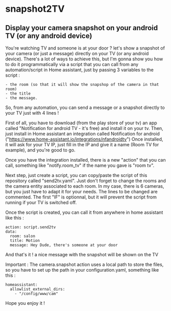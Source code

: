 # snapshot2TV
## Display your camera snapshot on your android TV (or any android device)

You're watching TV and someone is at your door ? let's show a snapshot  of your camera (or just a message) directly on your TV (or any android device).
There's a lot of ways to achieve this, but I'm gonna show you how to do it programmatically via a script that you can call from any automation/script in Home assistant, just by passing 3 variables to the script : 
```
- the room (so that it will show the snapshop of the camera in that room)
- the title
- the message.
```
So, from any automation, you can send a message or a snapshot directly to your TV just with 4 lines !

First of all, you have to download (from the play store of your tv) an app called "Notification for android TV - it's free) and install it on your tv.
Then, just install in Home assistant an integration called Notification for android ("https://www.home-assistant.io/integrations/nfandroidtv")
Once installed, it will ask for your TV IP, just fill in the IP and give it a name (Room TV for example), and you're good to go.

Once you have the integration installed, there is a new "action" that you can call, something like "notify.room_tv" if the name you gave is "room tv".

Next step, just create a script, you can copy/paste the script of this repository called "send2tv.yaml". Just don't forget to change the rooms and the camera entity associated to each room. In my case, there is 6 cameras, but you just have to adapt it for your needs.
The lines to be changed are commented. The first "IF" is optionnal, but it will prevent the script from running if your TV is switched off.

Once the script is created, you can call it from anywhere in home assistant like this : 
```
action: script.send2tv
data:
  room: salon
  title: Motion
  message: Hey Dude, there's someone at your door
```  

And that's it ! a nice message with the snapshot will be shown on the TV

Important : 
The camera.snapshot action uses a local path to store the files, so you have to set up the path in your configuration.yaml, something like this : 
```
homeassistant:
  allowlist_external_dirs:
    - "/config/www/cam"
```
Hope you enjoy it !
